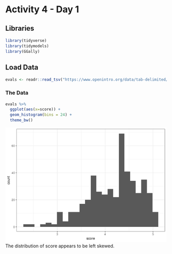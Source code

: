 Activity 4 - Day 1
================

## Libraries

``` r
library(tidyverse)
library(tidymodels)
library(GGally)
```

## Load Data

``` r
evals <- readr::read_tsv("https://www.openintro.org/data/tab-delimited/evals.txt")
```

### The Data

``` r
evals %>% 
  ggplot(aes(x=score)) + 
  geom_histogram(bins = 24) + 
  theme_bw()
```

![](activity04_files/figure-gfm/unnamed-chunk-1-1.png)<!-- --> The
distribution of score appears to be left skewed.
